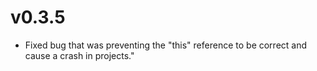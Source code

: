 # v0.3.5

* Fixed bug that was preventing the "this" reference to be correct and cause a crash in projects."